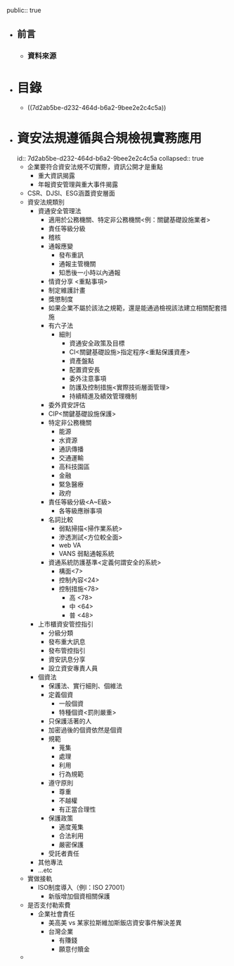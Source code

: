 public:: true

- ## 前言
	- ### 資料來源
- # 目錄
	- ((7d2ab5be-d232-464d-b6a2-9bee2e2c4c5a))
- # 資安法規遵循與合規檢視實務應用
  id:: 7d2ab5be-d232-464d-b6a2-9bee2e2c4c5a
  collapsed:: true
	- 企業要符合資安法規不切實際，資訊公開才是重點
		- 重大資訊揭露
		- 年報資安管理與重大事件揭露
	- CSR、DJSI、ESG涵蓋資安層面
	- 資安法規類別
		- 資通安全管理法
			- 適用於公務機關、特定非公務機關<例：關鍵基礎設施業者>
			- 責任等級分級
			- 稽核
			- 通報應變
				- 發布重訊
				- 通報主管機關
				- 知悉後一小時以內通報
			- 情資分享 <重點事項>
			- 制定維護計畫
			- 獎懲制度
			- 如果企業不屬於該法之規範，還是能通過檢視該法建立相關配套措施
			- 有六子法
				- 細則
					- 資通安全政策及目標
					- CI<關鍵基礎設施>指定程序<重點保護資產>
					- 資產盤點
					- 配置資安長
					- 委外注意事項
					- 防護及控制措施<實際技術層面管理>
					- 持續精進及績效管理機制
			- 委外資安評估
			- CIP<關鍵基礎設施保護>
			- 特定非公務機關
				- 能源
				- 水資源
				- 通訊傳播
				- 交通運輸
				- 高科技園區
				- 金融
				- 緊急醫療
				- 政府
			- 責任等級分級<A~E級>
				- 各等級應辦事項
			- 名詞比較
				- 弱點掃描<掃作業系統>
				- 滲透測試<方位較全面>
				- web VA
				- VANS 弱點通報系統
			- 資通系統防護基準<定義何謂安全的系統>
				- 構面<7>
				- 控制內容<24>
				- 控制措施<78>
					- 高 <78>
					- 中 <64>
					- 普 <48>
		- 上市櫃資安管控指引
			- 分級分類
			- 發布重大訊息
			- 發布管控指引
			- 資安訊息分享
			- 設立資安專責人員
		- 個資法
			- 保護法、實行細則、個維法
			- 定義個資
				- 一般個資
				- 特種個資<罰則嚴重>
			- 只保護活著的人
			- 加密過後的個資依然是個資
			- 規範
				- 蒐集
				- 處理
				- 利用
				- 行為規範
			- 遵守原則
				- 尊重
				- 不越權
				- 有正當合理性
			- 保護政策
				- 適度蒐集
				- 合法利用
				- 嚴密保護
			- 受託者責任
		- 其他專法
		- ...etc
	- 實做接軌
		- ISO制度導入（例l：ISO 27001）
			- 新版增加個資相關保護
	- 是否支付勒索費
		- 企業社會責任
			- 美高美 vs 某家拉斯維加斯飯店資安事件解決差異
			- 台灣企業
				- 有賺錢
				- 願意付贖金
	-